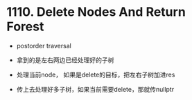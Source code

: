 # 1110. Delete Nodes And Return Forest

- postorder traversal

- 拿到的是左右两边已经处理好的子树

- 处理当前node， 如果是delete的目标，把左右子树加进res

- 传上去处理好多子树，如果当前需要delete，那就传nullptr
